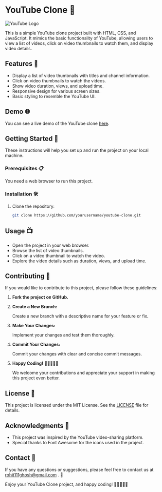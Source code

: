 # YouTube Clone 🎥

![YouTube Logo](https://i.ibb.co/qd5cN13/youtube-banner.png" )

This is a simple YouTube clone project built with HTML, CSS, and JavaScript. It mimics the basic functionality of YouTube, allowing users to view a list of videos, click on video thumbnails to watch them, and display video details.

## Features 🚀

- Display a list of video thumbnails with titles and channel information.
- Click on video thumbnails to watch the videos.
- Show video duration, views, and upload time.
- Responsive design for various screen sizes.
- Basic styling to resemble the YouTube UI.

## Demo 🌐

You can see a live demo of the YouTube clone [here]([https://your-demo-url.com](https://youtube-clone-ten-phi.vercel.app/)).

## Getting Started 🚀

These instructions will help you set up and run the project on your local machine.

### Prerequisites 📋

You need a web browser to run this project.

### Installation 🛠️

1. Clone the repository:

   ```bash
   git clone https://github.com/yourusername/youtube-clone.git
## Usage 📺

- Open the project in your web browser.
- Browse the list of video thumbnails.
- Click on a video thumbnail to watch the video.
- Explore the video details such as duration, views, and upload time.

## Contributing 🤝

If you would like to contribute to this project, please follow these guidelines:

1. **Fork the project on GitHub.**

2. **Create a New Branch:**

   Create a new branch with a descriptive name for your feature or fix.

3. **Make Your Changes:**

   Implement your changes and test them thoroughly.

4. **Commit Your Changes:**

   Commit your changes with clear and concise commit messages.

5. **Happy Coding!** 🚀👨‍💻👩‍💻

   We welcome your contributions and appreciate your support in making this project even better.

## License 📜

This project is licensed under the MIT License. See the [LICENSE](LICENSE) file for details.

## Acknowledgments 👏

- This project was inspired by the YouTube video-sharing platform.
- Special thanks to Font Awesome for the icons used in the project.

## Contact 📧

If you have any questions or suggestions, please feel free to contact us at rohit111ghosh@gmail.com . 📩

Enjoy your YouTube Clone project, and happy coding! 🚀👨‍💻👩‍💻
